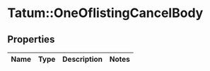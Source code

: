 # Tatum::OneOflistingCancelBody

## Properties
Name | Type | Description | Notes
------------ | ------------- | ------------- | -------------

